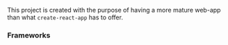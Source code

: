This project is created with the purpose of having a more mature web-app than what `create-react-app` has to offer.

### Frameworks
